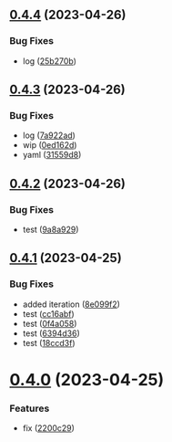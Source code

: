 ## [0.4.4](https://github.com/codingkwazii/nx-react-actions/compare/v0.4.3...v0.4.4) (2023-04-26)


### Bug Fixes

* log ([25b270b](https://github.com/codingkwazii/nx-react-actions/commit/25b270b478e7b706dd522177dd38a8922a01c666))



## [0.4.3](https://github.com/codingkwazii/nx-react-actions/compare/v0.4.2...v0.4.3) (2023-04-26)


### Bug Fixes

* log ([7a922ad](https://github.com/codingkwazii/nx-react-actions/commit/7a922ad5f5b5ec184729751295480db4a6099871))
* wip ([0ed162d](https://github.com/codingkwazii/nx-react-actions/commit/0ed162def65ea19c11611097cd2cd3021a9cfad4))
* yaml ([31559d8](https://github.com/codingkwazii/nx-react-actions/commit/31559d8d199f7113506b5cc01b8674e6629195fe))



## [0.4.2](https://github.com/codingkwazii/nx-react-actions/compare/v0.4.1...v0.4.2) (2023-04-26)


### Bug Fixes

* test ([9a8a929](https://github.com/codingkwazii/nx-react-actions/commit/9a8a929802ec68ea423357ce710f20883abe05a3))



## [0.4.1](https://github.com/codingkwazii/nx-react-actions/compare/v0.4.0...v0.4.1) (2023-04-25)


### Bug Fixes

* added iteration ([8e099f2](https://github.com/codingkwazii/nx-react-actions/commit/8e099f208f228606bee80542c0e7250775f60152))
* test ([cc16abf](https://github.com/codingkwazii/nx-react-actions/commit/cc16abf97d8efc19ae98507b687dada11d9585b5))
* test ([0f4a058](https://github.com/codingkwazii/nx-react-actions/commit/0f4a0587778dde16031b96fad54a279accc4ad0b))
* test ([6394d36](https://github.com/codingkwazii/nx-react-actions/commit/6394d3643a8d097feefd6c9a4a7abb332c996d7b))
* test ([18ccd3f](https://github.com/codingkwazii/nx-react-actions/commit/18ccd3f652ed9c4c9d25e6e1c1668ed891ff1dd0))



# [0.4.0](https://github.com/codingkwazii/nx-react-actions/compare/v0.3.4...v0.4.0) (2023-04-25)


### Features

* fix ([2200c29](https://github.com/codingkwazii/nx-react-actions/commit/2200c2925b4a95a3bac945330db47f8123a7d394))



